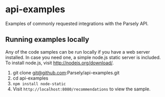 api-examples
============

Examples of commonly requested integrations with the Parsely API.

Running examples locally
-----
Any of the code samples can be run locally if you have a web server installed.  In case you need one, a simple node.js static server is included.  To install node.js, visit http://nodejs.org/download/.

1. git clone git@github.com:Parsely/api-examples.git
1. cd api-examples
1. `npm install node-static`
1. Visit `http://localhost:8080/recommendations` to view the sample.
